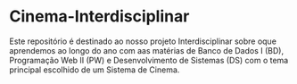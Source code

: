 # Cinema-Interdisciplinar
Este repositório é destinado ao nosso projeto Interdisciplinar sobre oque aprendemos ao longo do ano com aas matérias de Banco de Dados I (BD), Programação Web II (PW) e Desenvolvimento de Sistemas (DS) com o tema principal escolhido de um Sistema de Cinema.
